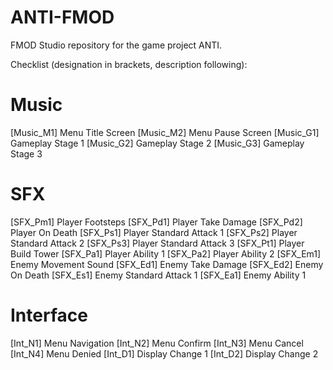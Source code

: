 # ANTI-FMOD
FMOD Studio repository for the game project ANTI.


Checklist (designation in brackets, description following):

# Music
[Music_M1] Menu Title Screen
[Music_M2] Menu Pause Screen
[Music_G1] Gameplay Stage 1
[Music_G2] Gameplay Stage 2
[Music_G3] Gameplay Stage 3

# SFX
[SFX_Pm1] Player Footsteps
[SFX_Pd1] Player Take Damage
[SFX_Pd2] Player On Death
[SFX_Ps1] Player Standard Attack 1
[SFX_Ps2] Player Standard Attack 2
[SFX_Ps3] Player Standard Attack 3
[SFX_Pt1] Player Build Tower
[SFX_Pa1] Player Ability 1
[SFX_Pa2] Player Ability 2
[SFX_Em1] Enemy Movement Sound
[SFX_Ed1] Enemy Take Damage
[SFX_Ed2] Enemy On Death
[SFX_Es1] Enemy Standard Attack 1
[SFX_Ea1] Enemy Ability 1

# Interface
[Int_N1] Menu Navigation
[Int_N2] Menu Confirm
[Int_N3] Menu Cancel
[Int_N4] Menu Denied
[Int_D1] Display Change 1
[Int_D2] Display Change 2 
